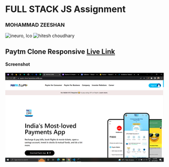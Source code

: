 # FULL STACK JS Assignment
### MOHAMMAD ZEESHAN

![ineuro, lco](https://img.shields.io/badge/iNeuron-LCO-green)
![hitesh choudhary](https://img.shields.io/badge/Hitesh--Choudhary-Full--stack--JS--bootcamp-red)



## Paytm Clone  Responsive [Live Link](https://paytm-clone-byzeeshan.netlify.app/)

#### Screenshot

![Desktop](./img1.png)